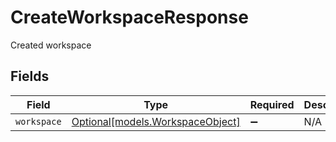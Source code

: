 # CreateWorkspaceResponse

Created workspace


## Fields

| Field                                                            | Type                                                             | Required                                                         | Description                                                      |
| ---------------------------------------------------------------- | ---------------------------------------------------------------- | ---------------------------------------------------------------- | ---------------------------------------------------------------- |
| `workspace`                                                      | [Optional[models.WorkspaceObject]](../models/workspaceobject.md) | :heavy_minus_sign:                                               | N/A                                                              |